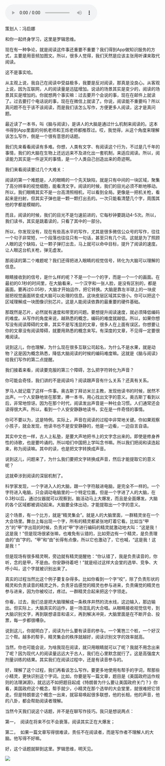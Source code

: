 <audio src="http://igetoss.cdn.igetget.com/mp3/201901/16/201901161655375850817098.mp3" controls="controls">您的浏览器不支持 audio 标签。</audio><p>策划人：冯启娜</p><p>和你一起终身学习，这里是罗辑思维。</p><p>现在有一种争论，就是阅读这件事还重要不重要？我们得到App做知识服务的方式，主要是用音频加图文。所以，很多人觉得，我们天然是应该主张用听课来取代阅读。</p><p>这不是事实哈。</p><p>从主观上说，我自己在阅读中受益极多，我要是反对阅读，那真是没良心。从客观上说，因为互联网，人的阅读量是迅猛增加。说话的场景其实是变少的，阅读的场景其实是增加的。你就想两个事实嘛：过去要开个会说的事，现在在邮件上就读了。过去要打个电话说的事，现在在微信上就读了。你说，阅读能不重要吗？所以真问题不在于该不该阅读，而是我们该怎么写作，方便更多人阅读，这才是真问题。</p><p>最近读了一本书，叫《脑与阅读》，是讲人的大脑是通过什么机制来阅读的。这本书得到App里面的何帆老师和王烁老师都推荐过。哎，我觉得，从这个角度来理解该怎么写作，倒是一个很有意思的话题。</p><p>我们先来看看阅读有多难。你想，人类有文字、有阅读这个行为，不过是几千年的事情，我们的大脑在生物上还远远来不及进化出一套机制，来适应阅读。所以，阅读能力其实是一件逆天的事情，是一个人类自己创造出来的奇迹啊。</p><p>我们来看阅读要过几个大难关：</p><p>阅读的第一个难题是，人的眼睛的一个先天缺陷，就是只有中间的一块区域，聚集了高分辨率的视觉细胞，能看清文字。阅读的时候，我们的目光必须不断地移动。所以，我们眼睛其实不是一台高清照相机，可以看到全局。更像是一把机关枪，看起来是扫射，但其实子弹也是一颗一颗打出去的。一次只能看清楚几个字，周围其他的字都是模糊的。</p><p>而且，阅读的时候，我们的目光不是匀速前进的，它每秒钟要跳动4-5次。所以，我们读书，其实是跳着读的，只看了其中的一部分。</p><p>所以，你发现没有，现在有些高水平的写作，尤其是很多微信公众号的写作，往往一个句子非常短，一个段落也往往只有一句话，甚至只有几个词。这就是为了照顾人眼的这个缺陷，让一颗子弹打出去，马上就可以命中目标，提升了阅读的速度。让人眼这台机关枪，弹无虚发。</p><p>那阅读的第二个难题呢？我们还得把进入眼睛的视觉信号，转化为大脑可以理解的信息。</p><p>眼睛接收到的信号，是什么样的呢？不是一个一个的字，而是一个一个的画面。在最初的0.1秒的时间里，在大脑看来，一个汉字和一张人脸，是没有区别的，都是画面。要再过0.05秒，大脑才开始运作，把它转换。大脑是靠左半球上的一块皮层把视觉画面转变成大脑可以处理的信息。这块皮层区域其实很小。你可以把这个区域理解成一块图像识别芯片。这是人能阅读依靠的最重要的硬件基础。</p><p>那既然是芯片，必然就有速度和带宽的问题。要想提升阅读速度，就必须降低编码的难度。从写作的角度来说，越熟悉的概念，编码的难度就越低。所以，如果你想写没有阅读障碍的文章，其实不是写浅显的文章，很多人在上面有误区。你想要让你的文章没有阅读障碍，就要用熟悉的概念来写。有深度的文章，不见得一定要很难阅读。</p><p>说到这儿，你也理解，为什么现在很多互联公司起名，为什么不是水果，就是动物？这是因为概念熟悉，降低大脑阅读的时候的编码难度嘛。这就是《脑与阅读》给我们写作的第二点提醒。</p><p>我们接着来看，阅读要克服的第三个障碍，怎么把字符转化为声音？</p><p>你可能会奇怪，我们讲的不是阅读吗？阅读跟声音有什么关系？还真有关系。</p><p>罗马人就记载了这样一件事。奥古斯丁拜访米兰主教，发现他读书的时候，居然不出声。一个人安静地坐在那里，捧一本书，用心找出文字的意义。奥古斯丁看到以后，非常地惊讶。因为在那个时代，阅读发出声音是一种社会习惯。人们通常还会读得很大声。所以，看到一个人安安静静地读书，实在是一件奇怪的事情。</p><p>你可不要以为，这是特例。实际上，声音在阅读的过程中非常地关键。你如果观察小孩子，就会发现，他读书也不是安安静静的，他是一边看，一边自言自语。</p><p>其实中文也一样，古人上私塾，是要大声地把书上的文字念出来的。即使是修身养性的诗歌，也是要吟诵的。所以咱们中国把上学叫念书嘛。所以我们把阅和读连起来，称为阅读嘛。其中的读，也是把文字转换成声音。</p><p>说到这儿，问题来了，为什么我们要把文字转换成声音，然后才能提取它的意义呢？</p><p>这就牵涉到阅读的深层机制了。</p><p>科学家发现，一个字进入人的大脑，跟一个字符敲进电脑，是完全不一样的。一个字符进入电脑，只会调动电脑里的一个特定位置。但是一个字进了人的大脑，在0.3秒以后，通过仪器就可以观察到，脑活动马上大爆发，而且是全面爆发。大脑的各个区域都被调动起来。大脑要全体出动，才能提取出一个字的意义。</p><p>这个场景，有一个比方，就是“精灵集会”。就是人的大脑里面，一群精灵坐在一个大会场里。舞台上每出现一个字，所有的精灵都紧张地盯着它看。比如当“甲方”的“甲”字出现的时候，负责对“甲”字进行编码的精灵就激动地大叫：“这是我！这是我！”但是现场很紧张嘛，也难免有认错的，比如旁边有一个精灵，是负责理由的“由”字的。“甲”和“由”长得有点像，所以它也激动了，它也喊，“这是我！这是我！”</p><p>但是现场有很多精灵啊，旁边就有精灵提醒他：“你认错了，我是负责读音的，你听，念的是甲，不是由。你安静待着吧！”就是经过这样大会堂的选举、竞争、大呼小叫，这个字就被识别出来了。</p><p>真实的过程当然比这个例子要复杂得多。比如你看到一个字“咬”，除了负责形状的精灵和负责读音的精灵之外，负责牙齿感觉的精灵也参与进来，负责痛觉的精灵也参与进来，因为你被咬过，疼过。一群精灵合起来把这个字领走。</p><p>你看，过去，我们总是把大脑理解成一条秩序井然的流水线，这边输入，那边输出。但实际上，大脑真实的运作，是一场混乱的大合唱。从眼睛接收视觉信号，到大脑识别文字，再到联想语音和语义，再到解决冲突，大脑里面是在不断开会、投票，每一步都很嘈杂。</p><p>说到这儿，你就明白了，阅读为什么要有读音的参与。一个篱笆三个桩，一个好汉三个帮。越多的帮手，精灵集会的秩序就越好，阅读识别文字的效率就高。</p><p>当然，你也可能会说，为啥我现在阅读，就只用眼睛就可以了呢？我就不用念出来了呢？因为现代人的阅读量远远大于古人，我们在心里默念就行了。这是高强度大剂量训练的结果。其实我们在阅读过程中，还是有读音参与的。</p><p>好，理解了这个过程，我们再看该怎么写作。要更多地使用有帮手的字词，帮那些小精灵，更快识别这个字词。比如，你要是写一篇文章，题目是《美国政府运作规则的法理渊源》，就远远不如把题目起成《特朗普为什么要让美国政府关门？》你看，美国政府这个概念，帮手就少，小精灵在那个选举的大会堂里，就很难把它领走。但是特朗普这个概念一出来，就容易唤起很多联想，他的长相，他的声音，他的八卦，都会帮助阅读者理解。</p><p>当然今天我们说这个话题，并不是在聊写作技巧。我只是想说两点：</p><p>第一，&nbsp;&nbsp;阅读在将来不仅不会衰落，阅读其实正在大爆发；</p><p>第二，&nbsp;&nbsp;如果一篇文章写得很难读，责任不在阅读者，而是写作者不理解人的大脑。他写得不好嘛。</p><p> </p><p></p><p></p><p>好，这个话题就聊到这里。罗辑思维，明天见。</p><img src="https://piccdn.igetget.com/img/201901/16/201901161715329520144164.jpg" />